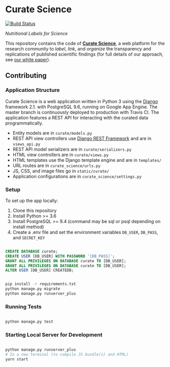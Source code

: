 Curate Science
==============
[![Build Status](https://travis-ci.org/ScienceCommons/curate_science.svg?branch=master)](https://travis-ci.org/ScienceCommons/curate_science)

*Nutritional Labels for Science*

This repository contains the code of **[Curate Science](http://CurateScience.org)**, a web  platform for the research community to _label_, _link_, and _organize_ the transparency and replications of published scientific findings (for full details of our approach, see [our white paper](https://etiennelebel.com/documents/lebeletal(2018,ampss)a-unified-framework-to-quantify-the-credibility-of-scientific-findings.pdf)).


## Contributing

### Application Structure

Curate Science is a web application written in Python 3 using the [Django](https://www.djangoproject.com/) framework 2.1. with PostgreSQL 9.6, running on Google App Engine. The master branch is continuously deployed to production with Travis CI. The application features a REST API for interacting with the curated data programmatically.

* Entity models are in `curate/models.py`
* REST API view controllers use [Django REST Framework](http://django-rest-framework.org/) and are in `views_api.py`
* REST API model serializers are in `curate/serializers.py`
* HTML view controllers are in `curate/views.py`
* HTML templates use the Django template engine and are in `templates/`
* URL routes are in `curate_science/urls.py`
* JS, CSS, and image files go in `static/curate/`
* Application configurations are in `curate_science/settings.py`

### Setup

To set up the app locally:

1. Clone this repository
2. Install Python >= 3.6
3. Install PostgreSQL >= 9.4 (command may be sql or psql depending on install method)
4. Create a .env file and set the environment variables `DB_USER`, `DB_PASS`, and `SECRET_KEY`

```sql

CREATE DATABASE curate;
CREATE USER [DB_USER] WITH PASSWORD '[DB_PASS]';
GRANT ALL PRIVILEGES ON DATABASE curate TO [DB_USER];
GRANT ALL PRIVILEGES ON DATABASE curate TO [DB_USER];
ALTER USER [DB_USER] CREATEDB;

```

```bash

pip install -r requirements.txt
python manage.py migrate
python manage.py runserver_plus

```

### Running Tests

```bash

python manage.py test

```

### Starting Local Server for Development

```bash

python manage.py runserver_plus
# In a new terminal (to compile JS bundle(s) and HTML)
yarn start
```


